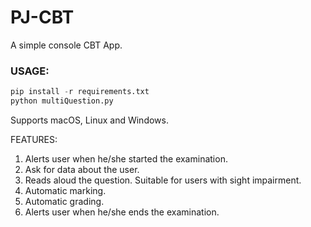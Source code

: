 # PJ-CBT

A simple console CBT App.

### USAGE:

```python
pip install -r requirements.txt
python multiQuestion.py
```

Supports macOS, Linux and Windows.

FEATURES:

1. Alerts user when he/she started the examination.
2. Ask for data about the user.
3. Reads aloud the question. Suitable for users with sight impairment.
4. Automatic marking.
5. Automatic grading.
6. Alerts user when he/she ends the examination.

